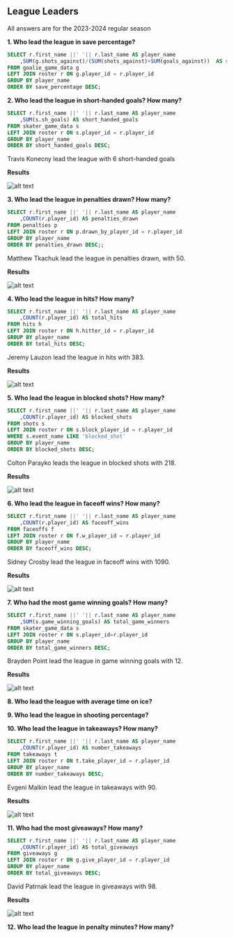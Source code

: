 ## League Leaders 
All answers are for the 2023-2024 regular season

**1. Who lead the league in save percentage?**
```SQL
SELECT r.first_name ||' '|| r.last_name AS player_name
	,SUM(g.shots_against)/(SUM(shots_against)+SUM(goals_against))  AS save_percentage --this line not working
FROM goalie_game_data g
LEFT JOIN roster r ON g.player_id = r.player_id
GROUP BY player_name
ORDER BY save_percentage DESC;
```



**2. Who lead the league in short-handed goals? How many?**
```SQL
SELECT r.first_name ||' '|| r.last_name AS player_name
	,SUM(s.sh_goals) AS short_handed_goals
FROM skater_game_data s
LEFT JOIN roster r ON s.player_id = r.player_id
GROUP BY player_name
ORDER BY short_handed_goals DESC;
```

Travis Konecny lead the league with 6 short-handed goals 

**Results**

![alt text](image-2.png)


**3. Who lead the league in penalties drawn? How many?**
```SQL
SELECT r.first_name ||' '|| r.last_name AS player_name
	,COUNT(r.player_id) AS penalties_drawn
FROM penalties p 
LEFT JOIN roster r ON p.drawn_by_player_id = r.player_id
GROUP BY player_name
ORDER BY penalties_drawn DESC;;
```

Matthew Tkachuk lead the league in penalties drawn, with 50. 

**Results**

![alt text](image-11.png)


**4. Who lead the league in hits? How many?**
```SQL
SELECT r.first_name ||' '|| r.last_name AS player_name
	,COUNT(r.player_id) AS total_hits
FROM hits h
LEFT JOIN roster r ON h.hitter_id = r.player_id
GROUP BY player_name
ORDER BY total_hits DESC;
```

Jeremy Lauzon lead the league in hits with 383. 

**Results**

![alt text](image-4.png)


**5. Who lead the league in blocked shots? How many?**
```SQL
SELECT r.first_name ||' '|| r.last_name AS player_name
	,COUNT(r.player_id) AS blocked_shots
FROM shots s 
LEFT JOIN roster r ON s.block_player_id = r.player_id
WHERE s.event_name LIKE 'blocked_shot' 
GROUP BY player_name
ORDER BY blocked_shots DESC;
```

Colton Parayko leads the league in blocked shots with 218.

**Results**

![alt text](image-5.png)


**6. Who lead the league in faceoff wins? How many?**
```SQL
SELECT r.first_name ||' '|| r.last_name AS player_name
	,COUNT(r.player_id) AS faceoff_wins
FROM faceoffs f 
LEFT JOIN roster r ON f.w_player_id = r.player_id
GROUP BY player_name
ORDER BY faceoff_wins DESC;
```

Sidney Crosby lead the league in faceoff wins with 1090. 

**Results**

![alt text](image-6.png)


**7. Who had the most game winning goals? How many?**
```SQL
SELECT r.first_name ||' '|| r.last_name AS player_name
	,SUM(s.game_winning_goals) AS total_game_winners
FROM skater_game_data s
LEFT JOIN roster r ON s.player_id=r.player_id
GROUP BY player_name
ORDER BY total_game_winners DESC;
```

Brayden Point lead the league in game winning goals with 12. 

**Results**

![alt text](image-8.png)

**8. Who lead the league with average time on ice?**


**9. Who lead the league in shooting percentage?**


**10. Who lead the league in takeaways? How many?**
```SQL
SELECT r.first_name ||' '|| r.last_name AS player_name
	,COUNT(r.player_id) AS number_takeaways
FROM takeaways t 
LEFT JOIN roster r ON t.take_player_id = r.player_id
GROUP BY player_name 
ORDER BY number_takeaways DESC;
```

Evgeni Malkin lead the league in takeaways with 90. 

**Results**

![alt text](image-7.png)


**11. Who had the most giveaways? How many?**

```SQL
SELECT r.first_name ||' '|| r.last_name AS player_name
	,COUNT(r.player_id) AS total_giveaways
FROM giveaways g
LEFT JOIN roster r ON g.give_player_id = r.player_id
GROUP BY player_name
ORDER BY total_giveaways DESC;
```

David Patrnak lead the league in giveaways with 98. 

**Results**

![alt text](image-9.png)


**12. Who lead the league in penalty minutes? How many?**

